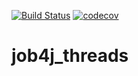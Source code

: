 [![Build Status](https://app.travis-ci.com/Azamat-Sult/job4j_threads.svg?branch=master)](https://app.travis-ci.com/Azamat-Sult/job4j_threads)
[![codecov](https://codecov.io/gh/Azamat-Sult/job4j_threads/branch/main/graph/badge.svg?token=LQDILX8KY5)](https://codecov.io/gh/Azamat-Sult/job4j_threads)

# job4j_threads